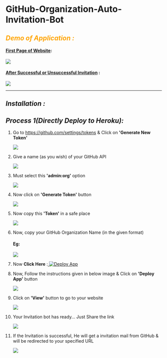 # GitHub-Organization-Auto-Invitation-Bot

<h2 style='color:orange;'><b><i>Demo of Application :</i></b></h2>
<div>
<h4><u>First Page of Website</u>:</h2>
<img src='https://raw.githubusercontent.com/Tanmoy741127/repo-additional-files/master/GitHub-Organization-Auto-Invitation-Bot/Slide1.JPG' style='align:center'>
<h4><u>After  Successful or Unsuccessful Invitation</u> :</h4>
<img src='https://raw.githubusercontent.com/Tanmoy741127/repo-additional-files/master/GitHub-Organization-Auto-Invitation-Bot/Slide2.JPG' style='align:center'>
</div>
<hr>
<h2><b><i>Installation :</i></b></h2>
<h2><b><i>Process 1(Directly Deploy to Heroku):</i></b></h2>
<ol>
<li>
<p>Go to <a href='https://github.com/settings/tokens'>https://github.com/settings/tokens</a> & Click on <b>'Generate New Token'</b></p>
<img src='https://raw.githubusercontent.com/Tanmoy741127/repo-additional-files/master/GitHub-Organization-Auto-Invitation-Bot/Slide3.JPG' style='align:center'>
</li>
<li>
<p>Give a name (as you wish) of your GitHub API</p>
<img src='https://raw.githubusercontent.com/Tanmoy741127/repo-additional-files/master/GitHub-Organization-Auto-Invitation-Bot/Slide4.JPG' style='align:center'>
</li>
<li>
<p>Must select this <b>'admin:org'</b> option </p>
<img src='https://raw.githubusercontent.com/Tanmoy741127/repo-additional-files/master/GitHub-Organization-Auto-Invitation-Bot/Slide5.JPG' style='align:center'>
</li>
<li>
<p>Now click on <b>'Generate Token'</b> button</p>
<img src='https://raw.githubusercontent.com/Tanmoy741127/repo-additional-files/master/GitHub-Organization-Auto-Invitation-Bot/Slide6.JPG' style='align:center'>
</li>
<li>
<p>Now copy this <b>'Token'</b> in a safe place</p>
<img src='https://raw.githubusercontent.com/Tanmoy741127/repo-additional-files/master/GitHub-Organization-Auto-Invitation-Bot/Slide7.JPG' >
</li>
<li>
<p>Now, copy your GitHub Organization Name (in the given format)</p>
<h4>Eg:</h4>
<img src='https://raw.githubusercontent.com/Tanmoy741127/repo-additional-files/master/GitHub-Organization-Auto-Invitation-Bot/Slide8.JPG' style='align:center'>
</li>
<li>
<div style='align-items: center'>
<p>Now <b>Click Here</b> :<a href="https://www.heroku.com/deploy?template=https://github.com/Tanmoy741127/GitHub-Organization-Auto-Invitation-Bot/tree/master">  <img src="https://www.herokucdn.com/deploy/button.svg" alt="Deploy App"></p></div>
</a>
</li>

<li><p>Now, Follow the instructions given in below image & Click on <b>'Deploy App'</b> button</p>
<img src='https://raw.githubusercontent.com/Tanmoy741127/repo-additional-files/master/GitHub-Organization-Auto-Invitation-Bot/Slide9.JPG' style='align:center'>
</li>
<li>
<p>Click on <b>'View'</b> button to go to your website</p>
<img src='https://raw.githubusercontent.com/Tanmoy741127/repo-additional-files/master/GitHub-Organization-Auto-Invitation-Bot/Slide10.JPG' style='align:center'>
</li>
<li>
<p>Your Invitation bot has ready... Just Share the link </p>
<img src='https://raw.githubusercontent.com/Tanmoy741127/repo-additional-files/master/GitHub-Organization-Auto-Invitation-Bot/Slide11.JPG' style='align:center'>
</li>
<li>
<p>If the Invitation is successful, He will get a invitation mail from GitHub & will be redirected to your specified URL</p>
<img src='https://raw.githubusercontent.com/Tanmoy741127/repo-additional-files/master/GitHub-Organization-Auto-Invitation-Bot/Slide12.JPG' style='align:center'>
</li>
</ol>

